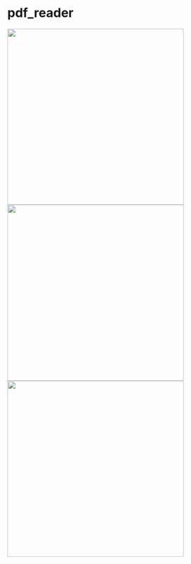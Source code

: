 # pdf_reader

<img src="https://user-images.githubusercontent.com/79628694/212727790-9b186a09-a698-48ec-9133-9361da15bafc.png" height="400">
<img src="https://user-images.githubusercontent.com/79628694/212727779-a9473f97-089c-40d4-8183-90a7d79776f7.png" height="400">
<img src="https://user-images.githubusercontent.com/79628694/212727787-365b7cb9-a10d-42e9-8eb9-06927a1ce56f.png" height="400">

